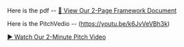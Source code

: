 Here is the pdf -- [📄 View Our 2-Page Framework Document](https://github.com/JHAJI01/hustlers_kumargautam_jazzee2025/raw/main/Hustlers_KumarGautam_T%24O2025_Document.pdf)





Here is the PitchVedio -- (https://youtu.be/k6JvVeVBh3k)


[▶️ Watch Our 2-Minute Pitch Video](https://youtu.be/k6JvVeVBh3k)

